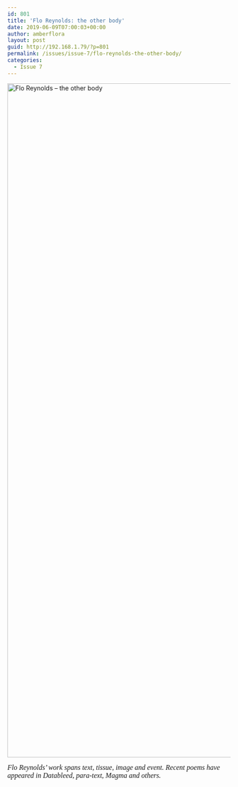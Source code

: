 ```yaml
---
id: 801
title: 'Flo Reynolds: the other body'
date: 2019-06-09T07:00:03+00:00
author: amberflora
layout: post
guid: http://192.168.1.79/?p=801
permalink: /issues/issue-7/flo-reynolds-the-other-body/
categories:
  - Issue 7
---
```

<img loading="lazy" class="alignnone wp-image-802" src="http://amberflora.com/wp-content/uploads/2019/05/Flo-Reynolds_amberflora_May19.jpg" alt="Flo Reynolds – the other body" width="800" height="1517" srcset="/assets/wp-content/uploads/2019/05/Flo-Reynolds_amberflora_May19.jpg 1572w, /assets/wp-content/uploads/2019/05/Flo-Reynolds_amberflora_May19-158x300.jpg 158w, /assets/wp-content/uploads/2019/05/Flo-Reynolds_amberflora_May19-768x1456.jpg 768w, /assets/wp-content/uploads/2019/05/Flo-Reynolds_amberflora_May19-540x1024.jpg 540w" sizes="(max-width: 800px) 100vw, 800px" />

<span style="font-size: 12pt; font-family: georgia, palatino, serif;"><em>Flo Reynolds&#8217; work spans text, tissue, image and event. Recent poems have appeared in Datableed, para-text, Magma and others.</em></span>
